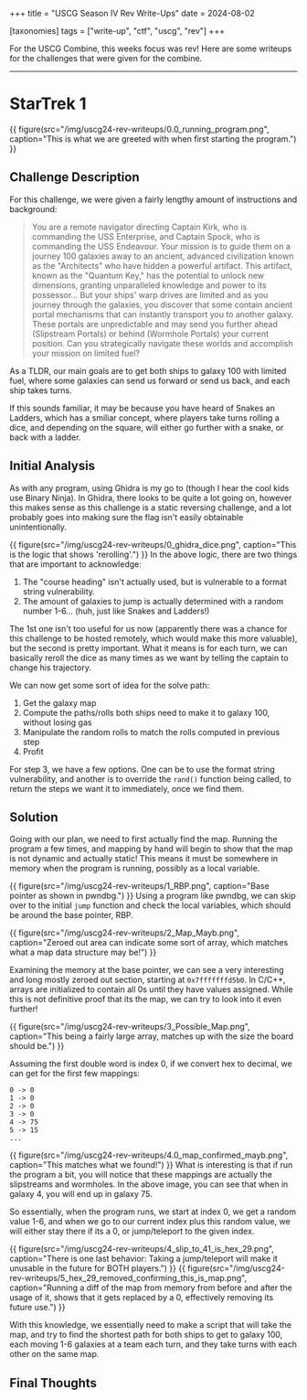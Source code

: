 +++
title = "USCG Season IV Rev Write-Ups"
date = 2024-08-02

[taxonomies]
tags = ["write-up", "ctf", "uscg", "rev"]
+++

For the USCG Combine, this weeks focus was rev! Here are some writeups for the challenges that were given for the combine.
<!-- more -->
---
# StarTrek 1
{{ figure(src="/img/uscg24-rev-writeups/0.0_running_program.png", caption="This is what we are greeted with when first starting the program.") }}
## Challenge Description
For this challenge, we were given a fairly lengthy amount of instructions and background:
> You are a remote navigator directing Captain Kirk, who is commanding the USS Enterprise, and Captain Spock, who is commanding the USS Endeavour. Your mission is to guide them on a journey 100 galaxies away to an ancient, advanced civilization known as the "Architects" who have hidden a powerful artifact. This artifact, known as the "Quantum Key," has the potential to unlock new dimensions, granting unparalleled knowledge and power to its possessor...
> But your ships' warp drives are limited and as you journey through the galaxies, you discover that some contain ancient portal mechanisms that can instantly transport you to another galaxy. These portals are unpredictable and may send you further ahead (Slipstream Portals) or behind (Wormhole Portals) your current position. Can you strategically navigate these worlds and accomplish your mission on limited fuel?

As a TLDR, our main goals are to get both ships to galaxy 100 with limited fuel, where some galaxies can send us forward or send us back, and each ship takes turns.

If this sounds familiar, it may be because you have heard of Snakes an Ladders, which has a smiliar concept, where players take turns rolling a dice, and depending on the square, will either go further with a snake, or back with a ladder.

## Initial Analysis
As with any program, using Ghidra is my go to (though I hear the cool kids use Binary Ninja). In Ghidra, there looks to be quite a lot going on, however this makes sense as this challenge is a static reversing challenge, and a lot probably goes into making sure the flag isn't easily obtainable unintentionally.

{{ figure(src="/img/uscg24-rev-writeups/0_ghidra_dice.png", caption="This is the logic that shows 'rerolling'.") }}
In the above logic, there are two things that are important to acknowledge:
1. The "course heading" isn't actually used, but is vulnerable to a format string vulnerability.
2. The amount of galaxies to jump is actually determined with a random number 1-6... (huh, just like Snakes and Ladders!)

The 1st one isn't too useful for us now (apparently there was a chance for this challenge to be hosted remotely, which would make this more valuable), but the second is pretty important. What it means is for each turn, we can basically reroll the dice as many times as we want by telling the captain to change his trajectory.

We can now get some sort of idea for the solve path:
1. Get the galaxy map
2. Compute the paths/rolls both ships need to make it to galaxy 100, without losing gas
3. Manipulate the random rolls to match the rolls computed in previous step
4. Profit

For step 3, we have a few options. One can be to use the format string vulnerability, and another is to override the `rand()` function being called, to return the steps we want it to immediately, once we find them.

## Solution
Going with our plan, we need to first actually find the map. Running the program a few times, and mapping by hand will begin to show that the map is not dynamic and actually static! This means it must be somewhere in memory when the program is running, possibly as a local variable.

{{ figure(src="/img/uscg24-rev-writeups/1_RBP.png", caption="Base pointer as shown in pwndbg.") }}
Using a program like pwndbg, we can skip over to the initial `jump` function and check the local variables, which should be around the base pointer, RBP. 

{{ figure(src="/img/uscg24-rev-writeups/2_Map_Mayb.png", caption="Zeroed out area can indicate some sort of array, which matches what a map data structure may be!") }}

Examining the memory at the base pointer, we can see a very interesting and long mostly zeroed out section, starting at `0x7fffffffd5b0`. In C/C++, arrays are initialized to contain all 0s until they have values assigned. While this is not definitive proof that its the map, we can try to look into it even further!

{{ figure(src="/img/uscg24-rev-writeups/3_Possible_Map.png", caption="This being a fairly large array, matches up with the size the board should be.") }}

Assuming the first double word is index 0, if we convert hex to decimal, we can get for the first few mappings:
```
0 -> 0
1 -> 0
2 -> 0
3 -> 0
4 -> 75
5 -> 15
...
```

{{ figure(src="/img/uscg24-rev-writeups/4.0_map_confirmed_mayb.png", caption="This matches what we found!") }}
What is interesting is that if run the program a bit, you will notice that these mappings are actually the slipstreams and wormholes. In the above image, you can see that when in galaxy 4, you will end up in galaxy 75.

So essentially, when the program runs, we start at index 0, we get a random value 1-6, and when we go to our current index plus this random value, we will either stay there if its a 0, or jump/teleport to the given index. 

{{ figure(src="/img/uscg24-rev-writeups/4_slip_to_41_is_hex_29.png", caption="There is one last behavior: Taking a jump/teleport will make it unusable in the future for BOTH players.") }}
{{ figure(src="/img/uscg24-rev-writeups/5_hex_29_removed_confirming_this_is_map.png", caption="Running a diff of the map from memory from before and after the usage of it, shows that it gets replaced by a 0, effectively removing its future use.") }}

With this knowledge, we essentially need to make a script that will take the map, and try to find the shortest path for both ships to get to galaxy 100, each moving 1-6 galaxies at a team each turn, and they take turns with each other on the same map.

## Final Thoughts

